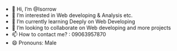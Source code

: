 - 👋 Hi, I’m @Isorrow
- 👀 I’m interested in Web developing & Analysis etc.
- 🌱 I’m currently learning Deeply on Web Developing
- 💞️ I’m looking to collaborate on Web developing and more projects
- 📫 How to contact me? : 09063957870
- 😄 Pronouns: Male


<!---
Iso-rrow/Iso-rrow is a ✨ special ✨ repository because its `README.md` (this file) appears on your GitHub profile.
You can click the Preview link to take a look at your changes.
--->
